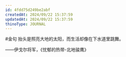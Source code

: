 ```yaml
---
id: 4fdd75d249be2abf
createdAt: 2024/09/22 15:37:59
updatedAt: 2024/09/22 15:37:59
thinoType: JOURNAL
---
```

#金句 抬头是照亮大地的太阳，而生活却像在下水道里跳舞。

——伊戈尔将军，《忧郁的热带-北地骏鹰》
